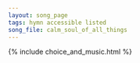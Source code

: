 ```yaml
---
layout: song_page
tags: hymn accessible listed
song_file: calm_soul_of_all_things
---
```


{% include choice_and_music.html %}
